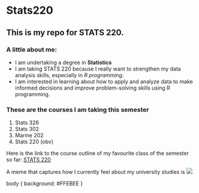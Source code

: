 # Stats220

## This is my repo for STATS 220. 

### A little about me: 

- I am undertaking a degree in **Statistics**
- I am taking STATS 220 because I really want to strengthen my data analysis skills, especially in *R programming*.
- I am interested in learning about how to apply and analyze data to make informed decisions and improve problem-solving skills using R programming.

### These are the courses I am taking this semester
1. Stats 326
2. Stats 302
3. Marine 202
4. Stats 220 (obv)

Here is the link to the course outline of my favourite class of the semester so far: [STATS 220](https://courseoutline.auckland.ac.nz/dco/course/STATS/220/1213/)

A meme that captures how I currently feel about my university studies is ![](https://media1.tenor.com/m/QNt5NZmzF_oAAAAd/aadit314-aadit.gif)

body {
 background: #FFEBEE
}
